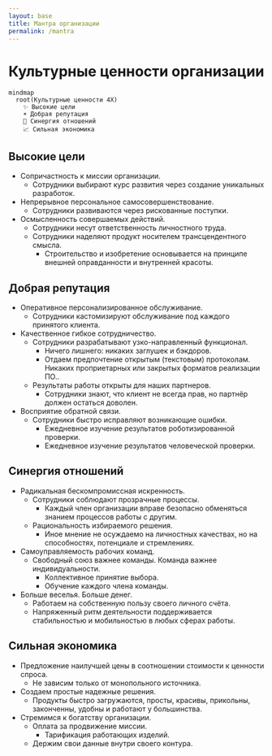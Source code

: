```yaml
---
layout: base
title: Мантра организации 
permalink: /mantra
---
```


# Культурные ценности организации

```mermaid
mindmap
  root(Культурные ценности 4X)
    ✨ Высокие цели
    ☀️ Добрая репутация
    🎯 Синергия отношений
    📈 Сильная экономика
```

## Высокие цели
- Сопричастность к миссии организации.
  - Сотрудники выбирают курс развития через создание уникальных разработок.
- Непрерывное персональное самосовершенствование.
  - Сотрудники развиваются через рискованные поступки.
- Осмысленность совершаемых действий.
  - Сотрудники несут ответственность личностного труда.
  - Сотрудники наделяют продукт носителем трансцендентного смысла.
    - Строительство и изобретение основывается на принципе внешней оправданности и внутренней красоты. 

## Добрая репутация
- Оперативное персонализированное обслуживание.
  - Сотрудники кастомизируют обслуживание под каждого принятого клиента.
- Качественное гибкое сотрудничество.
  - Сотрудники разрабатывают узко-направленный функционал.
    - Ничего лишнего: никаких заглушек и бэкдоров.
    - Отдаем предпочтение открытым (текстовым) протоколам. Никаких проприетарных или закрытых форматов реализации ПО..
  - Результаты работы открыты для наших партнеров.
    - Сотрудники знают, что клиент не всегда прав, но партнёр должен остаться доволен.
- Восприятие обратной связи.
  - Сотрудники быстро исправляют возникающие ошибки.
    - Ежедневное изучение результатов роботизированной проверки.
    - Ежедневное изучение результатов человеческой проверки.

## Синергия отношений
- Радикальная бескомпромиссная искренность.
  - Сотрудники соблюдают прозрачные процессы.
    - Каждый член организации вправе безопасно обменяться знанием процессов работы с другим.
  - Рациональность избираемого решения.
    - Иное мнение не осуждаемо на личностных качествах, но на способностях, потенциале и стремлениях.
- Самоуправляемость рабочих команд.
  - Свободный союз важнее команды. Команда важнее индивидуальности.
    - Коллективное принятие выбора.
    - Обучение каждого члена команды.
- Больше веселья. Больше денег.
  - Работаем на собственную пользу своего личного счёта.
  - Напряженный ритм деятельности поддерживается стабильностью и мобильностью в любых сферах работы.

## Сильная экономика
- Предложение наилучшей цены в соотношении стоимости к ценности спроса.
  - Не зависим только от монопольного источника.
- Создаем простые надежные решения.
  - Продукты быстро загружаются, просты, красивы, прикольны, законченны, удобны и работают у большинства.
- Стремимся к богатству организации.
  - Оплата за продвижение миссии.
    - Тарификация работающих изделий.
  - Держим свои данные внутри своего контура.
